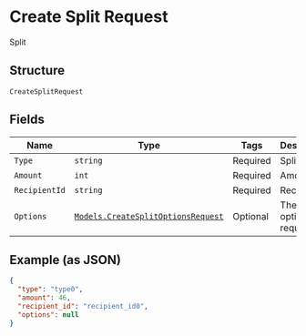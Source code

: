 
# Create Split Request

Split

## Structure

`CreateSplitRequest`

## Fields

| Name | Type | Tags | Description |
|  --- | --- | --- | --- |
| `Type` | `string` | Required | Split type |
| `Amount` | `int` | Required | Amount |
| `RecipientId` | `string` | Required | Recipient id |
| `Options` | [`Models.CreateSplitOptionsRequest`](/doc/models/create-split-options-request.md) | Optional | The split options request |

## Example (as JSON)

```json
{
  "type": "type0",
  "amount": 46,
  "recipient_id": "recipient_id0",
  "options": null
}
```

